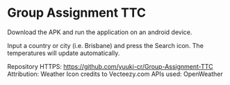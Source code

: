 # Group Assignment TTC

Download the APK and run the application on an android device.

Input a country or city (i.e. Brisbane) and press the Search icon. The temperatures will update automatically.

Repository HTTPS: https://github.com/yuuki-cr/Group-Assignment-TTC
Attribution: Weather Icon credits to Vecteezy.com
APIs used: OpenWeather
